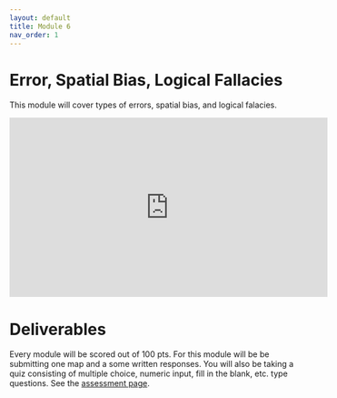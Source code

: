 ```yaml
---
layout: default
title: Module 6
nav_order: 1
---
```


# Error, Spatial Bias, Logical Fallacies    

This module will cover types of errors, spatial bias, and logical falacies.

<iframe width="560" height="315" src="https://www.youtube.com/embed/hnTuP5HrLlY" title="YouTube video player" frameborder="0" allow="accelerometer; autoplay; clipboard-write; encrypted-media; gyroscope; picture-in-picture" allowfullscreen></iframe>

# Deliverables

Every module will be scored out of 100 pts.  For this module will be be submitting one map and a some written responses.  You will also be taking a quiz consisting of multiple choice, numeric input, fill in the blank, etc. type questions.  See the [assessment page](docs/Assessment.md).